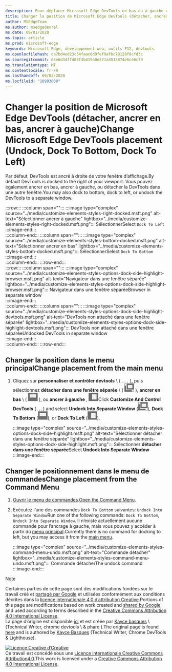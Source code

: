 ```yaml
---
description: Pour déplacer Microsoft Edge DevTools en bas ou à gauche de votre fenêtre d’affichage, ou dans une fenêtre séparée.
title: Changer la position de Microsoft Edge DevTools (détacher, ancrer en bas, ancrer à gauche)
author: MSEdgeTeam
ms.author: msedgedevrel
ms.date: 09/01/2020
ms.topic: article
ms.prod: microsoft-edge
keywords: Microsoft Edge, développement web, outils F12, devtools
ms.openlocfilehash: da7bd4ed23c54faac6d9fef9afbc78128f8cfd3c
ms.sourcegitcommit: 63e6d34ff483f3b419a0e271a3513874e6ce6c79
ms.translationtype: MT
ms.contentlocale: fr-FR
ms.lasthandoff: 09/02/2020
ms.locfileid: "10993008"
---
```

<!-- Copyright Kayce Basques 

   Licensed under the Apache License, Version 2.0 (the "License");
   you may not use this file except in compliance with the License.
   You may obtain a copy of the License at

       https://www.apache.org/licenses/LICENSE-2.0

   Unless required by applicable law or agreed to in writing, software
   distributed under the License is distributed on an "AS IS" BASIS,
   WITHOUT WARRANTIES OR CONDITIONS OF ANY KIND, either express or implied.
   See the License for the specific language governing permissions and
   limitations under the License.  -->





# <span data-ttu-id="14bda-104">Changer la position de Microsoft Edge DevTools (détacher, ancrer en bas, ancrer à gauche)</span><span class="sxs-lookup"><span data-stu-id="14bda-104">Change Microsoft Edge DevTools placement (Undock, Dock To Bottom, Dock To Left)</span></span>   



<span data-ttu-id="14bda-105">Par défaut, DevTools est ancré à droite de votre fenêtre d’affichage.</span><span class="sxs-lookup"><span data-stu-id="14bda-105">By default DevTools is docked to the right of your viewport.</span></span>  <span data-ttu-id="14bda-106">Vous pouvez également ancrer en bas, ancrer à gauche, ou détacher la DevTools dans une autre fenêtre.</span><span class="sxs-lookup"><span data-stu-id="14bda-106">You may also dock to bottom, dock to left, or undock the DevTools to a separate window.</span></span>  

:::row:::
   :::column span="":::
      :::image type="complex" source="../media/customize-elements-styles-right-docked.msft.png" alt-text="Sélectionner ancrer à gauche" lightbox="../media/customize-elements-styles-right-docked.msft.png":::
         <span data-ttu-id="14bda-108">Sélectionner</span><span class="sxs-lookup"><span data-stu-id="14bda-108">Select</span></span> `Dock To Left`  
      :::image-end:::  
   :::column-end:::
   :::column span="":::
      :::image type="complex" source="../media/customize-elements-styles-bottom-docked.msft.png" alt-text="Sélectionner ancrer en bas" lightbox="../media/customize-elements-styles-bottom-docked.msft.png":::
         <span data-ttu-id="14bda-110">Sélectionner</span><span class="sxs-lookup"><span data-stu-id="14bda-110">Select</span></span> `Dock To Bottom`  
      :::image-end:::  
   :::column-end:::
:::row-end:::  
:::row:::
   :::column span="":::
      :::image type="complex" source="../media/customize-elements-styles-options-dock-side-highlight-browser.msft.png" alt-text="Navigateur dans une fenêtre séparée" lightbox="../media/customize-elements-styles-options-dock-side-highlight-browser.msft.png":::
         <span data-ttu-id="14bda-112">Navigateur dans une fenêtre séparée</span><span class="sxs-lookup"><span data-stu-id="14bda-112">Browser in separate window</span></span>  
      :::image-end:::  
   :::column-end:::
   :::column span="":::
      :::image type="complex" source="../media/customize-elements-styles-options-dock-side-highlight-devtools.msft.png" alt-text="DevTools non attaché dans une fenêtre séparée" lightbox="../media/customize-elements-styles-options-dock-side-highlight-devtools.msft.png":::
         <span data-ttu-id="14bda-114">DevTools non attaché dans une fenêtre séparée</span><span class="sxs-lookup"><span data-stu-id="14bda-114">Undocked DevTools in separate window</span></span>  
      :::image-end:::  
   :::column-end:::
:::row-end:::  

## <span data-ttu-id="14bda-115">Changer la position dans le menu principal</span><span class="sxs-lookup"><span data-stu-id="14bda-115">Change placement from the main menu</span></span>   

1.  <span data-ttu-id="14bda-116">Cliquez sur **personnaliser et contrôler devtools** \ ( `...` \), puis sélectionnez **détacher dans une fenêtre séparée** \ ( ![ détacher ][ImageUndockIcon] \), **ancrer en bas** \ ( ![ ancrer en bas ][ImageBottomIcon] \), ou **ancrer à gauche** , ![ ][ImageLeftIcon]</span><span class="sxs-lookup"><span data-stu-id="14bda-116">Click **Customize And Control DevTools** \(`...`\) and select **Undock Into Separate Window** \(![Undock][ImageUndockIcon]\), **Dock To Bottom** \(![Dock To Bottom][ImageBottomIcon]\), or **Dock To Left** \(![Dock To Left][ImageLeftIcon]\).</span></span>  
    
    :::image type="complex" source="../media/customize-elements-styles-options-dock-side-highlight.msft.png" alt-text="Sélectionner détacher dans une fenêtre séparée" lightbox="../media/customize-elements-styles-options-dock-side-highlight.msft.png":::
       <span data-ttu-id="14bda-118">Sélectionner **détacher dans une fenêtre séparée**</span><span class="sxs-lookup"><span data-stu-id="14bda-118">Select **Undock Into Separate Window**</span></span>  
    :::image-end:::  
    
## <span data-ttu-id="14bda-119">Changer le positionnement dans le menu de commandes</span><span class="sxs-lookup"><span data-stu-id="14bda-119">Change placement from the Command Menu</span></span>   

1.  <span data-ttu-id="14bda-120">[Ouvrir le menu de commandes][DevtoolsCommandMenu].</span><span class="sxs-lookup"><span data-stu-id="14bda-120">[Open the Command Menu][DevtoolsCommandMenu].</span></span>  
1.  <span data-ttu-id="14bda-121">Exécutez l’une des commandes `Dock To Bottom` suivantes: `Undock Into Separate Window`</span><span class="sxs-lookup"><span data-stu-id="14bda-121">Run one of the following commands: `Dock To Bottom`, `Undock Into Separate Window`.</span></span>  <span data-ttu-id="14bda-122">Il n’existe actuellement aucune commande pour l’ancrage à gauche, mais vous pouvez y accéder à partir du [menu principal](#change-placement-from-the-main-menu).</span><span class="sxs-lookup"><span data-stu-id="14bda-122">Currently there is no command for docking to left, but you may access it from the [main menu](#change-placement-from-the-main-menu).</span></span>  
    
    :::image type="complex" source="../media/customize-elements-styles-command-menu-undo.msft.png" alt-text="Commande détacher" lightbox="../media/customize-elements-styles-command-menu-undo.msft.png":::
       <span data-ttu-id="14bda-124">Commande détacher</span><span class="sxs-lookup"><span data-stu-id="14bda-124">The undock command</span></span>  
    :::image-end:::  
    
<!--  
 


-->  

<!-- image links -->  

[ImageUndockIcon]: ../media/undock-icon.msft.png  
[ImageBottomIcon]: ../media/bottom-icon.msft.png  
[ImageLeftIcon]: ../media/left-icon.msft.png  

<!-- links -->  

[DevtoolsCommandMenu]: ../command-menu/index.md "Exécuter des commandes à l’aide du menu de commandes de Microsoft Edge DevTools | Documents Microsoft"  

> [!NOTE]
> <span data-ttu-id="14bda-126">Certaines parties de cette page sont des modifications fondées sur le travail créé et [partagé par Google][GoogleSitePolicies] et utilisées conformément aux conditions décrites dans la [licence internationale 4,0 d’attribution Creative][CCA4IL].</span><span class="sxs-lookup"><span data-stu-id="14bda-126">Portions of this page are modifications based on work created and [shared by Google][GoogleSitePolicies] and used according to terms described in the [Creative Commons Attribution 4.0 International License][CCA4IL].</span></span>  
> <span data-ttu-id="14bda-127">La page d’origine est disponible [ici](https://developers.google.com/web/tools/chrome-devtools/customize/placement) et est créée par [Kayce basques][KayceBasques] \ (Technical Writer, chrome devtools \ & phare \).</span><span class="sxs-lookup"><span data-stu-id="14bda-127">The original page is found [here](https://developers.google.com/web/tools/chrome-devtools/customize/placement) and is authored by [Kayce Basques][KayceBasques] \(Technical Writer, Chrome DevTools \& Lighthouse\).</span></span>  

[![Licence Creative d’Creative][CCby4Image]][CCA4IL]  
<span data-ttu-id="14bda-129">Ce travail est concédé sous une [Licence internationale Creative Commons Attribution4.0][CCA4IL].</span><span class="sxs-lookup"><span data-stu-id="14bda-129">This work is licensed under a [Creative Commons Attribution 4.0 International License][CCA4IL].</span></span>  

[CCA4IL]: https://creativecommons.org/licenses/by/4.0  
[CCby4Image]: https://i.creativecommons.org/l/by/4.0/88x31.png  
[GoogleSitePolicies]: https://developers.google.com/terms/site-policies  
[KayceBasques]: https://developers.google.com/web/resources/contributors/kaycebasques  
